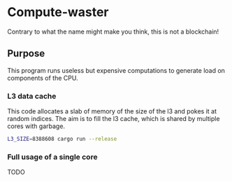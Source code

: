 # Compute-waster

Contrary to what the name might make you think, this is not a blockchain!

## Purpose

This program runs useless but expensive computations to generate load on components of the CPU.

### L3 data cache

This code allocates a slab of memory of the size of the l3 and pokes it at random indices.
The aim is to fill the l3 cache, which is shared by multiple cores with garbage.

```sh
L3_SIZE=8388608 cargo run --release
```

### Full usage of a single core

TODO

